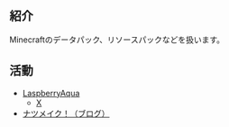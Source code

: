 ## 紹介

Minecraftのデータパック、リソースパックなどを扱います。

## 活動

+ [LaspberryAqua](https://lzaq.net/)
  + [X](https://x.com/LzAq_MC)
+ [ナツメイク！（ブログ）](https://natsumake.com/)
